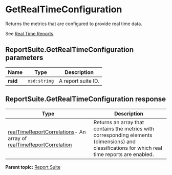 # GetRealTimeConfiguration

Returns the metrics that are configured to provide real time data.

See [Real Time Reports](../../../reporting-api/real_time.md).

## ReportSuite.GetRealTimeConfiguration parameters

|Name|Type|Description|
|----|----|-----------|
|**rsid** |`xsd:string` |A report suite ID.|

## ReportSuite.GetRealTimeConfiguration response

|Type|Description|
|----|-----------|
| [realTimeReportCorrelations](../../data_types/r_realTimeReportCorrelations.md#)- An array of [realTimeReportCorrelation](../../data_types/r_realTimeReportCorrelation.md#) | Returns an array that contains the metrics with corresponding elements \(dimensions\) and classifications for which real time reports are enabled. |

**Parent topic:** [Report Suite](../../methods/report_suite/c_api_admin_methods_repsuite.md)

